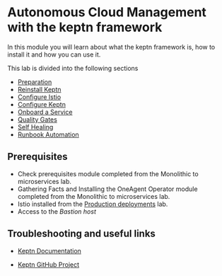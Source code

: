 # Autonomous Cloud Management with the keptn framework

In this module you will learn about what the keptn framework is, how to install it and how you can use it.

This lab is divided into the following sections

* [Preparation](00_Preparation)
* [Reinstall Keptn](01_Reinstall_keptn)
* [Configure Istio](02_Configure_Istio)
* [Configure Keptn](03_Configure_Keptn)
* [Onboard a Service](04_Onboard_Service)
* [Quality Gates](05_Quality_Gates)
* [Self Healing](06_Self_Healing)
* [Runbook Automation](07_Runbook_Automation)

## Prerequisites

* Check prerequisites module completed from the Monolithic to microservices lab.
* Gathering Facts and Installing the OneAgent Operator module completed from the Monolithic to microservices lab.
* Istio installed from the [Production deployments] lab.
* Access to the *Bastion host*

## Troubleshooting and useful links

* [Keptn Documentation](https://keptn.sh/docs/)

* [Keptn GitHub Project](https://github.com/keptn/)

[Production deployments]:../08_Production_Deployments